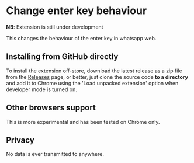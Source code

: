 # Change enter key behaviour

**NB**: Extension is still under development

This changes the behaviour of the enter key in whatsapp web.


## Installing from GitHub directly

To install the extension off-store, download the latest release as a zip file from the [Releases](./releases) page, or better, just clone the source code
**to a directory** and add it to Chrome using the 'Load unpacked extension' option when developer mode is turned on.

## Other browsers support

This is more experimental and has been tested on Chrome only.

## Privacy

No data is ever transmitted to anywhere.
